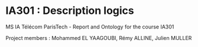 # IA301 : Description logics
MS IA Télécom ParisTech - Report and Ontology for the course IA301

Project members : Mohammed EL YAAGOUBI, Rémy ALLINE, Julien MULLER 
